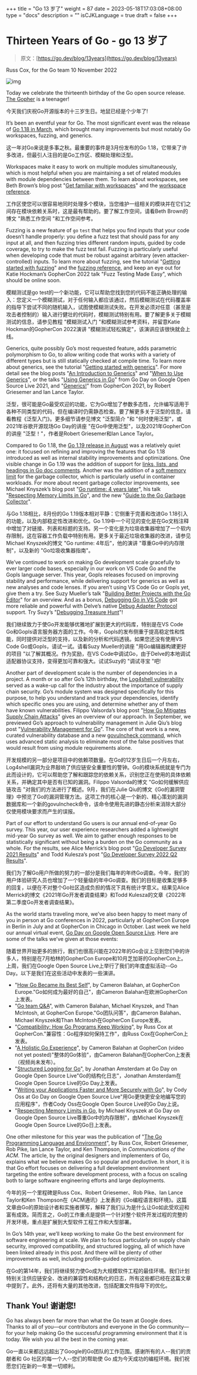 +++
title = "Go 13 岁了"
weight = 87
date = 2023-05-18T17:03:08+08:00
type = "docs"
description = ""
isCJKLanguage = true
draft = false
+++

# Thirteen Years of Go - go 13 岁了

> 原文：[https://go.dev/blog/13years](https://go.dev/blog/13years)

Russ Cox, for the Go team
10 November 2022

![img](ThirteenYearsOfGo_img/gopherbelly300.jpg)

Today we celebrate the thirteenth birthday of the Go open source release. [The Gopher](https://go.dev/doc/gopher) is a teenager!

今天我们庆祝Go开源版本的十三岁生日。地鼠已经是个少年了!

It’s been an eventful year for Go. The most significant event was the release of [Go 1.18 in March](https://go.dev/blog/go1.18), which brought many improvements but most notably Go workspaces, fuzzing, and generics.

这一年对Go来说是多事之秋。最重要的事件是3月份发布的Go 1.18，它带来了许多改进，但最引人注目的是Go工作区、模糊处理和泛型。

Workspaces make it easy to work on multiple modules simultaneously, which is most helpful when you are maintaining a set of related modules with module dependencies between them. To learn about workspaces, see Beth Brown’s blog post "[Get familiar with workspaces](https://go.dev/blog/get-familiar-with-workspaces)" and the [workspace reference](https://go.dev/ref/mod#workspaces).

工作区使您可以很容易地同时处理多个模块，当您维护一组相关的模块并在它们之间存在模块依赖关系时，这是最有帮助的。要了解工作空间，请看Beth Brown的博文 "熟悉工作空间 "和工作空间参考。

Fuzzing is a new feature of `go` `test` that helps you find inputs that your code doesn’t handle properly: you define a fuzz test that should pass for any input at all, and then fuzzing tries different random inputs, guided by code coverage, to try to make the fuzz test fail. Fuzzing is particularly useful when developing code that must be robust against arbitrary (even attacker-controlled) inputs. To learn more about fuzzing, see the tutorial "[Getting started with fuzzing](https://go.dev/doc/tutorial/fuzz)" and the [fuzzing reference](https://go.dev/security/fuzz/), and keep an eye out for Katie Hockman’s GopherCon 2022 talk "Fuzz Testing Made Easy", which should be online soon.

模糊测试是go test的一个新功能，它可以帮助您找到您的代码不能正确处理的输入：您定义一个模糊测试，对于任何输入都应该通过，然后模糊测试在代码覆盖率的指导下尝试不同的随机输入，试图使模糊测试失败。在开发必须对任意（甚至是攻击者控制的）输入进行健壮的代码时，模糊测试特别有用。要了解更多关于模糊测试的信息，请参见教程 "模糊测试入门 "和模糊测试参考资料，并留意Katie Hockman的GopherCon 2022演讲 "模糊测试轻松搞定"，该演讲应该很快就会上线。

Generics, quite possibly Go’s most requested feature, adds parametric polymorphism to Go, to allow writing code that works with a variety of different types but is still statically checked at compile time. To learn more about generics, see the tutorial "[Getting started with generics](https://go.dev/doc/tutorial/generics)". For more detail see the blog posts "[An Introduction to Generics](https://go.dev/blog/intro-generics)" and "[When to Use Generics](https://go.dev/blog/when-generics)", or the talks "[Using Generics in Go](https://www.youtube.com/watch?v=nr8EpUO9jhw)" from Go Day on Google Open Source Live 2021, and "[Generics!](https://www.youtube.com/watch?v=Pa_e9EeCdy8)" from GopherCon 2021, by Robert Griesemer and Ian Lance Taylor.

泛型，很可能是Go最受欢迎的功能，它为Go增加了参数多态性，允许编写适用于各种不同类型的代码，但在编译时仍需静态检查。要了解更多关于泛型的信息，请看教程《泛型入门》。更多细节请参见博文 "泛型简介 "和 "何时使用泛型"，或2021年谷歌开源现场Go Day的讲座 "在Go中使用泛型"，以及2021年GopherCon的讲座 "泛型！"，作者是Robert Griesemer和Ian Lance Taylor。

Compared to Go 1.18, the [Go 1.19 release in August](https://go.dev/blog/go1.19) was a relatively quiet one: it focused on refining and improving the features that Go 1.18 introduced as well as internal stability improvements and optimizations. One visible change in Go 1.19 was the addition of support for [links, lists, and headings in Go doc comments](https://go.dev/doc/comment). Another was the addition of a [soft memory limit](https://go.dev/doc/go1.19#runtime) for the garbage collector, which is particularly useful in container workloads. For more about recent garbage collector improvements, see Michael Knyszek’s blog post "[Go runtime: 4 years later](https://go.dev/blog/go119runtime)", his talk "[Respecting Memory Limits in Go](https://www.youtube.com/watch?v=07wduWyWx8M&list=PLtoVuM73AmsJjj5tnZ7BodjN_zIvpULSx)", and the new "[Guide to the Go Garbage Collector](https://go.dev/doc/gc-guide)".

与Go 1.18相比，8月份的Go 1.19版本相对平静：它侧重于完善和改进Go 1.18引入的功能，以及内部稳定性改进和优化。Go 1.19中一个可见的变化是在Go文档注释中增加了对链接、列表和标题的支持。另一个变化是为垃圾收集器增加了一个软内存限制，这在容器工作负载中特别有用。更多关于最近垃圾收集器的改进，请参见Michael Knyszek的博文 "Go runtime: 4年后"，他的演讲 "尊重Go中的内存限制"，以及新的 "Go垃圾收集器指南"。

We’ve continued to work on making Go development scale gracefully to ever larger code bases, especially in our work on VS Code Go and the Gopls language server. This year, Gopls releases focused on improving stability and performance, while delivering support for generics as well as new analyses and code lenses. If you aren’t using VS Code Go or Gopls yet, give them a try. See Suzy Mueller’s talk "[Building Better Projects with the Go Editor](https://www.youtube.com/watch?v=jMyzsp2E_0U)" for an overview. And as a bonus, [Debugging Go in VS Code](https://go.dev/s/vscode-go-debug) got more reliable and powerful with Delve’s native [Debug Adapter Protocol](https://microsoft.github.io/debug-adapter-protocol/) support. Try Suzy’s "[Debugging Treasure Hunt](https://www.youtube.com/watch?v=ZPIPPRjwg7Q)"!

我们继续致力于使Go开发能够优雅地扩展到更大的代码库，特别是在VS Code Go和Gopls语言服务器方面的工作。今年，Gopls的发布侧重于提高稳定性和性能，同时提供对泛型的支持，以及新的分析和代码透镜。如果您还没有使用VS Code Go或Gopls，请试一试。请看Suzy Mueller的讲座 "用Go编辑器构建更好的项目 "以了解其概况。作为奖励，在VS Code中调试Go，由于Delve的本地调试适配器协议支持，变得更加可靠和强大。试试Suzy的 "调试寻宝 "吧!

Another part of development scale is the number of dependencies in a project. A month or so after Go’s 12th birthday, the [Log4shell vulnerability](https://en.wikipedia.org/wiki/Log4Shell) served as a wake-up call for the industry about the importance of supply chain security. Go’s module system was designed specifically for this purpose, to help you understand and track your dependencies, identify which specific ones you are using, and determine whether any of them have known vulnerabilities. Filippo Valsorda’s blog post "[How Go Mitigates Supply Chain Attacks](https://go.dev/blog/supply-chain)" gives an overview of our approach. In September, we previewed Go’s approach to vulnerability management in Julie Qiu’s blog post "[Vulnerability Management for Go](https://go.dev/blog/vuln)". The core of that work is a new, curated vulnerability database and a new [govulncheck command](https://pkg.go.dev/golang.org/x/vuln/cmd/govulncheck), which uses advanced static analysis to eliminate most of the false positives that would result from using module requirements alone.

开发规模的另一部分是项目中的依赖项数量。在Go的12岁生日后一个月左右，Log4shell漏洞为业界敲响了供应链安全重要性的警钟。Go的模块系统就是专门为此而设计的，它可以帮助您了解和跟踪您的依赖关系，识别您正在使用的具体依赖关系，并确定其中是否有已知的漏洞。Filippo Valsorda的博文 "Go如何缓解供应链攻击 "对我们的方法进行了概述。9月，我们在Julie Qiu的博文《Go的漏洞管理》中预览了Go的漏洞管理方法。这项工作的核心是一个新的、精心策划的漏洞数据库和一个新的govulncheck命令，该命令使用先进的静态分析来消除大部分仅使用模块要求而产生的误报。

Part of our effort to understand Go users is our annual end-of-year Go survey. This year, our user experience researchers added a lightweight mid-year Go survey as well. We aim to gather enough responses to be statistically significant without being a burden on the Go community as a whole. For the results, see Alice Merrick’s blog post "[Go Developer Survey 2021 Results](https://go.dev/blog/survey2021-results)" and Todd Kulesza’s post "[Go Developer Survey 2022 Q2 Results](https://go.dev/blog/survey2022-q2-results)".

我们为了解Go用户所做的努力的一部分是我们每年的年终Go调查。今年，我们的用户体验研究人员也增加了一个轻量级的年中Go调查。我们的目标是收集足够多的回复，以便在不对整个Go社区造成负担的情况下具有统计学意义。结果见Alice Merrick的博文《2021年Go开发者调查结果》和Todd Kulesza的文章《2022年第二季度Go开发者调查结果》。

As the world starts traveling more, we’ve also been happy to meet many of you in person at Go conferences in 2022, particularly at GopherCon Europe in Berlin in July and at GopherCon in Chicago in October. Last week we held our annual virtual event, [Go Day on Google Open Source Live](https://opensourcelive.withgoogle.com/events/go-day-2022). Here are some of the talks we’ve given at those events:

随着世界开始更多的旅行，我们也很高兴能在2022年的Go会议上见到您们中的许多人，特别是在7月柏林的GopherCon Europe和10月芝加哥的GopherCon上。上周，我们在Google Open Source Live上举行了我们的年度虚拟活动--Go Day。以下是我们在这些活动中发表的一些演讲。

- "[How Go Became its Best Self](https://www.youtube.com/watch?v=vQm_whJZelc)", by Cameron Balahan, at GopherCon Europe."Go如何成为最好的自己"，由Cameron Balahan在欧洲GopherCon上发表。
- "[Go team Q&A](https://www.youtube.com/watch?v=KbOTTU9yEpI)", with Cameron Balahan, Michael Knyszek, and Than McIntosh, at GopherCon Europe."Go团队问答"，由Cameron Balahan、Michael Knyszek和Than McIntosh在GopherCon Europe发表。
- "[Compatibility: How Go Programs Keep Working](https://www.youtube.com/watch?v=v24wrd3RwGo)", by Russ Cox at GopherCon."兼容性：Go程序如何保持工作"，由Russ Cox在GopherCon上发表。
- "[A Holistic Go Experience](https://www.gophercon.com/agenda/session/998660)", by Cameron Balahan at GopherCon (video not yet posted)"整体的Go体验"，由Cameron Balahan在GopherCon上发表（视频尚未发布）。
- "[Structured Logging for Go](https://opensourcelive.withgoogle.com/events/go-day-2022/watch?talk=talk2)", by Jonathan Amsterdam at Go Day on Google Open Source Live"Go的结构化日志"，Jonathan Amsterdam在Google Open Source Live的Go Day上发表。
- "[Writing your Applications Faster and More Securely with Go](https://opensourcelive.withgoogle.com/events/go-day-2022/watch?talk=talk3)", by Cody Oss at Go Day on Google Open Source Live"用Go更快更安全地编写您的应用程序"，作者Cody Oss在Google Open Source Live的Go Day上说。
- "[Respecting Memory Limits in Go](https://opensourcelive.withgoogle.com/events/go-day-2022/watch?talk=talk4), by Michael Knyszek at Go Day on Google Open Source Live尊重Go中的内存限制"，由Michael Knyszek在Google Open Source Live的Go日上发表。

One other milestone for this year was the publication of "[The Go Programming Language and Environment](https://cacm.acm.org/magazines/2022/5/260357-the-go-programming-language-and-environment/fulltext)", by Russ Cox, Robert Griesemer, Rob Pike, Ian Lance Taylor, and Ken Thompson, in *Communications of the ACM*. The article, by the original designers and implementers of Go, explains what we believe makes Go so popular and productive. In short, it is that Go effort focuses on delivering a full development environment targeting the entire software development process, with a focus on scaling both to large software engineering efforts and large deployments.

今年的另一个里程碑是Russ Cox、Robert Griesemer、Rob Pike、Ian Lance Taylor和Ken Thompson在《ACM通讯》上发表的《Go编程语言和环境》。这篇文章由Go的原始设计者和实施者撰写，解释了我们认为是什么让Go如此受欢迎和富有成效。简而言之，Go的工作重点是提供一个针对整个软件开发过程的完整的开发环境，重点是扩展到大型软件工程工作和大型部署。

In Go’s 14th year, we’ll keep working to make Go the best environment for software engineering at scale. We plan to focus particularly on supply chain security, improved compatibility, and structured logging, all of which have been linked already in this post. And there will be plenty of other improvements as well, including profile-guided optimization.

在Go的第14年，我们将继续努力使Go成为大规模软件工程的最佳环境。我们计划特别关注供应链安全、改进的兼容性和结构化的日志，所有这些都已经在这篇文章中提到了。此外，还将有大量的其他改进，包括配置文件指导下的优化。

## Thank You! 谢谢您!

Go has always been far more than what the Go team at Google does. Thanks to all of you—our contributors and everyone in the Go community—for your help making Go the successful programming environment that it is today. We wish you all the best in the coming year.

Go一直以来都远远超出了Google的Go团队的工作范围。感谢所有的人--我们的贡献者和 Go 社区的每一个人--您们的帮助使 Go 成为今天成功的编程环境。我们祝愿您们在新的一年里一切顺利。
